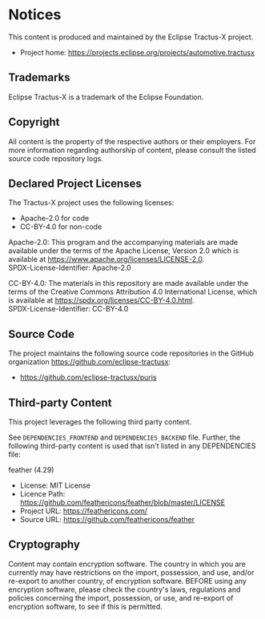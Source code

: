 # Notices

This content is produced and maintained by the Eclipse Tractus-X project.

* Project home: https://projects.eclipse.org/projects/automotive.tractusx

## Trademarks

Eclipse Tractus-X is a trademark of the Eclipse Foundation.

## Copyright

All content is the property of the respective authors or their employers. For
more information regarding authorship of content, please consult the listed
source code repository logs.

## Declared Project Licenses

The Tractus-X project uses the following licenses:

- Apache-2.0 for code
- CC-BY-4.0 for non-code

Apache-2.0:
This program and the accompanying materials are made available under the terms of the Apache License, Version 2.0 which is available at https://www.apache.org/licenses/LICENSE-2.0.  
SPDX-License-Identifier: Apache-2.0

CC-BY-4.0:
The materials in this repository are made available under the terms of the Creative Commons Attribution 4.0 International License, which is available at https://spdx.org/licenses/CC-BY-4.0.html.  
SPDX-License-Identifier: CC-BY-4.0

## Source Code

The project maintains the following source code repositories
in the GitHub organization https://github.com/eclipse-tractusx:

* https://github.com/eclipse-tractusx/puris


## Third-party Content

This project leverages the following third party content.

See `DEPENDENCIES_FRONTEND` and `DEPENDENCIES_BACKEND` file. Further, the following third-party content is used that
isn't listed in any DEPENDENCIES file:

feather (4.29)
* License: MIT License
* Licence Path: https://github.com/feathericons/feather/blob/master/LICENSE
* Project URL:  https://feathericons.com/
* Source URL:   https://github.com/feathericons/feather

## Cryptography

Content may contain encryption software. The country in which you are currently
may have restrictions on the import, possession, and use, and/or re-export to
another country, of encryption software. BEFORE using any encryption software,
please check the country's laws, regulations and policies concerning the import,
possession, or use, and re-export of encryption software, to see if this is
permitted.

